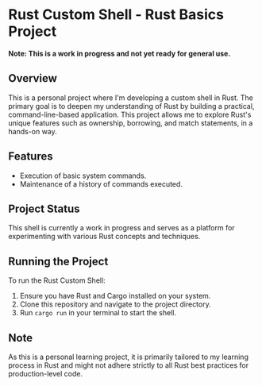 # Rust Custom Shell - Rust Basics Project

**Note: This is a work in progress and not yet ready for general use.**

## Overview

This is a personal project where I'm developing a custom shell in Rust. The
primary goal is to deepen my understanding of Rust by building a practical,
command-line-based application. This project allows me to explore Rust's unique
features such as ownership, borrowing, and match statements, in a hands-on way.

## Features

- Execution of basic system commands.
- Maintenance of a history of commands executed.

## Project Status

This shell is currently a work in progress and serves as a platform for
experimenting with various Rust concepts and techniques.

## Running the Project

To run the Rust Custom Shell:

1. Ensure you have Rust and Cargo installed on your system.
2. Clone this repository and navigate to the project directory.
3. Run `cargo run` in your terminal to start the shell.

## Note

As this is a personal learning project, it is primarily tailored to my learning
process in Rust and might not adhere strictly to all Rust best practices for
production-level code.
